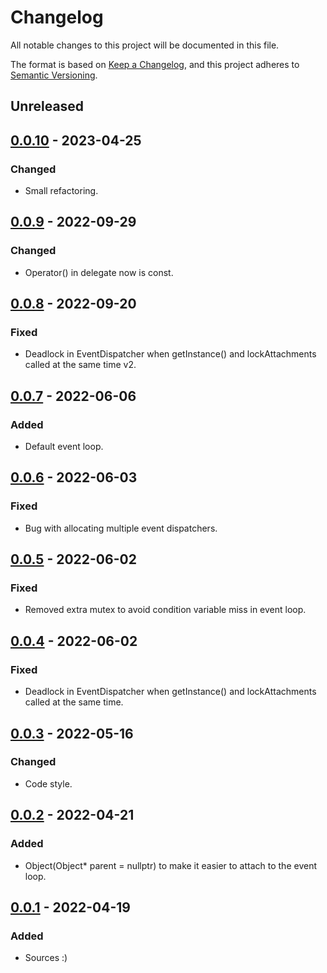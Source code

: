 # Changelog

All notable changes to this project will be documented in this file.

The format is based on [Keep a Changelog](https://keepachangelog.com/en/1.0.0/),
and this project adheres to [Semantic Versioning](https://semver.org/spec/v2.0.0.html).

## Unreleased

## [0.0.10] - 2023-04-25
### Changed
- Small refactoring.

## [0.0.9] - 2022-09-29
### Changed
- Operator() in delegate now is const.

## [0.0.8] - 2022-09-20
### Fixed
- Deadlock in EventDispatcher when getInstance() and lockAttachments called at
the same time v2.

## [0.0.7] - 2022-06-06
### Added
- Default event loop.

## [0.0.6] - 2022-06-03
### Fixed
- Bug with allocating multiple event dispatchers.

## [0.0.5] - 2022-06-02
### Fixed
- Removed extra mutex to avoid condition variable miss in event loop.

## [0.0.4] - 2022-06-02
### Fixed
- Deadlock in EventDispatcher when getInstance() and lockAttachments called at 
the same time.

## [0.0.3] - 2022-05-16
### Changed
- Code style.

## [0.0.2] - 2022-04-21
### Added
- Object(Object* parent = nullptr) to make it easier to attach to the event 
loop.

## [0.0.1] - 2022-04-19
### Added
- Sources :)

[0.0.10]: https://github.com/uncellon/utoolbox-core/releases/tag/v0.0.10
[0.0.9]: https://github.com/uncellon/utoolbox-core/releases/tag/v0.0.9
[0.0.8]: https://github.com/uncellon/utoolbox-core/releases/tag/v0.0.8
[0.0.7]: https://github.com/uncellon/utoolbox-core/releases/tag/v0.0.7
[0.0.6]: https://github.com/uncellon/utoolbox-core/releases/tag/v0.0.6
[0.0.5]: https://github.com/uncellon/utoolbox-core/releases/tag/v0.0.5
[0.0.4]: https://github.com/uncellon/utoolbox-core/releases/tag/v0.0.4
[0.0.3]: https://github.com/uncellon/utoolbox-core/releases/tag/v0.0.3
[0.0.2]: https://github.com/uncellon/utoolbox-core/releases/tag/v0.0.2
[0.0.1]: https://github.com/uncellon/utoolbox-core/releases/tag/v0.0.1